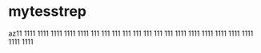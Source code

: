 # mytesstrep
az11
1111
1111
1111
1111
1111
111
111
111
111
111
111
111
111
1111
1111
1111
1111
1111
1111
1111
1111
